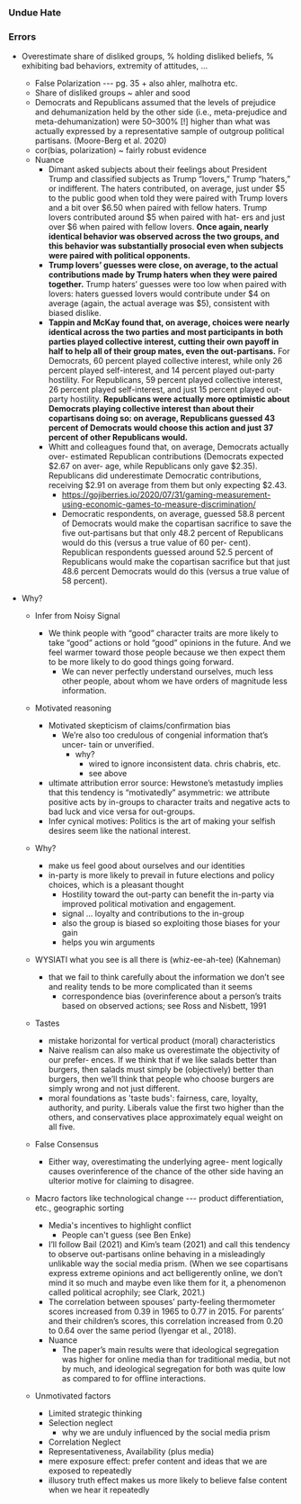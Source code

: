 ### Undue Hate

### Errors

* Overestimate share of disliked groups, % holding disliked beliefs, % exhibiting bad behaviors, extremity of attitudes, ...
	* False Polarization --- pg. 35 + also ahler, malhotra etc.
	* Share of disliked groups ~ ahler and sood
	* Democrats and Republicans assumed that the levels of prejudice and dehumanization held by the other side (i.e., meta-prejudice and meta-dehumanization) were 50–300% [!] higher than what was actually expressed by a representative sample of outgroup political partisans. (Moore-Berg et al. 2020)
	* cor(bias, polarization) ~ fairly robust evidence
	* Nuance
		* Dimant asked subjects about their feelings about President Trump and classified subjects as Trump “lovers,” Trump “haters,” or indifferent. The haters contributed, on average, just under $5 to the public good when told they were paired with Trump lovers and a bit over $6.50 when paired with fellow haters. Trump lovers contributed around $5 when paired with hat- ers and just over $6 when paired with fellow lovers. **Once again, nearly identical behavior was observed across the two groups, and this behavior was substantially prosocial even when subjects were paired with political opponents.**
		* **Trump lovers’ guesses were close, on average, to the actual contributions made by Trump haters when they were paired together.** Trump haters’ guesses were too low when paired with lovers: haters guessed lovers would contribute under $4 on average (again, the actual average was $5), consistent with biased dislike.
		* **Tappin and McKay found that, on average, choices were nearly identical across the two parties and most participants in both parties played collective interest, cutting their own payoff in half to help all of their group mates, even the out-partisans.** For Democrats, 60 percent played collective interest, while only 26 percent played self-interest, and 14 percent played out-party hostility. For Republicans, 59 percent played collective interest, 26 percent played self-interest, and just 15 percent played out-party hostility.
		**Republicans were actually more optimistic about Democrats playing collective interest than about their copartisans doing so: on average, Republicans guessed 43 percent of Democrats would choose this action and just 37 percent of other Republicans would.**
		* Whitt and colleagues found that, on average, Democrats actually over- estimated Republican contributions (Democrats expected $2.67 on aver- age, while Republicans only gave $2.35). Republicans did underestimate Democratic contributions, receiving $2.91 on average from them but only expecting $2.43.
			* https://gojiberries.io/2020/07/31/gaming-measurement-using-economic-games-to-measure-discrimination/
			* Democratic respondents, on average, guessed 58.8 percent of Democrats would make the copartisan sacrifice to save the five out-partisans but that only 48.2 percent of Republicans would do this (versus a true value of 60 per- cent). Republican respondents guessed around 52.5 percent of Republicans would make the copartisan sacrifice but that just 48.6 percent Democrats would do this (versus a true value of 58 percent). 


* Why?

	* Infer from Noisy Signal
		* We think people with “good” character traits are more likely to take “good” actions or hold “good” opinions in the future. And we feel warmer toward those people because we then expect them to be more likely to do good things going forward.
			* We can never perfectly understand ourselves, much less other people, about whom we have orders of magnitude less information.

	* Motivated reasoning
		* Motivated skepticism of claims/confirmation bias
			* We’re also too credulous of congenial information that’s uncer- tain or unverified. 
				* why?
					* wired to ignore inconsistent data. chris chabris, etc.
					* see above
		* ultimate attribution error source: Hewstone’s metastudy implies that this tendency is “motivatedly” asymmetric: we attribute positive acts by in-groups to character traits and negative acts to bad luck and vice versa for out-groups.
		* Infer cynical motives: Politics is the art of making your selfish desires seem like the national interest.

	* Why?
		* make us feel good about ourselves and our identities 
		* in-party is more likely to prevail in future elections and policy choices, which is a pleasant thought
			* Hostility toward the out-party can benefit the in-party via improved political motivation and engagement.
			* signal ... loyalty and contributions to the in-group
			* also the group is biased so exploiting those biases for your gain
			* helps you win arguments

	* WYSIATI what you see is all there is (whiz-ee-ah-tee) (Kahneman)
		* that we fail to think carefully about the information we don’t see and reality tends to be more complicated than it seems
			* correspondence bias (overinference about a person’s traits based on observed actions; see Ross and Nisbett, 1991

	* Tastes
		* mistake horizontal for vertical product (moral) characteristics
		* Naive realism can also make us overestimate the objectivity of our prefer- ences. If we think that if we like salads better than burgers, then salads must simply be (objectively) better than burgers, then we’ll think that people who choose burgers are simply wrong and not just different.
		* moral foundations as 'taste buds': fairness, care, loyalty, authority, and purity. Liberals value the first two higher than the others, and conservatives place approximately equal weight on all five. 

	* False Consensus
		* Either way, overestimating the underlying agree- ment logically causes overinference of the chance of the other side having an ulterior motive for claiming to disagree.

	* Macro factors like technological change --- product differentiation, etc., geographic sorting
		* Media's incentives to highlight conflict
			* People can't guess (see Ben Enke)
		* I’ll follow Bail (2021) and Kim’s team (2021) and call this tendency to observe out-partisans online behaving in a misleadingly unlikable way the social media prism. (When we see copartisans express extreme opinions and act belligerently online, we don’t mind it so much and maybe even like them for it, a phenomenon called political acrophily; see Clark, 2021.)
		*  The correlation between spouses’ party-feeling thermometer scores increased from 0.39 in 1965 to 0.77 in 2015. For parents’ and their children’s scores, this correlation increased from 0.20 to 0.64 over the same period (Iyengar et al., 2018). 
		* Nuance
			* The paper’s main results were that ideological segregation was higher for online media than for traditional media, but not by much, and ideological segregation for both was quite low as compared to for offline interactions.
		
	* Unmotivated factors
		* Limited strategic thinking
		* Selection neglect
			* why we are unduly influenced by the social media prism
		* Correlation Neglect
		* Representativeness, Availability (plus media)
		* mere exposure effect: prefer content and ideas that we are exposed to repeatedly
		* illusory truth effect makes us more likely to believe false content when we hear it repeatedly

